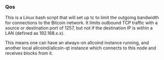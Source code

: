 ### Qos ###

This is a Linux bash script that will set up tc to limit the outgoing bandwidth for connections to the Bitcoin network. It limits outbound TCP traffic with a source or destination port of 1257, but not if the destination IP is within a LAN (defined as 192.168.x.x).

This means one can have an always-on allcoind instance running, and another local allcoind/allcoin-qt instance which connects to this node and receives blocks from it.
